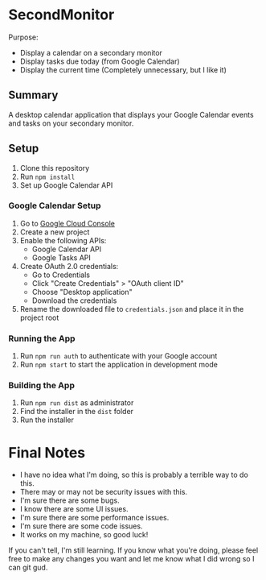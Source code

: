 # SecondMonitor
Purpose:
- Display a calendar on a secondary monitor
- Display tasks due today (from Google Calendar)
- Display the current time (Completely unnecessary, but I like it)

## Summary
A desktop calendar application that displays your Google Calendar events and tasks on your secondary monitor.

## Setup

1. Clone this repository
2. Run `npm install`
3. Set up Google Calendar API

### Google Calendar Setup
1. Go to [Google Cloud Console](https://console.cloud.google.com/)
2. Create a new project
3. Enable the following APIs:
   - Google Calendar API
   - Google Tasks API
4. Create OAuth 2.0 credentials:
   - Go to Credentials
   - Click "Create Credentials" > "OAuth client ID"
   - Choose "Desktop application"
   - Download the credentials
5. Rename the downloaded file to `credentials.json` and place it in the project root

### Running the App
1. Run `npm run auth` to authenticate with your Google account
2. Run `npm start` to start the application in development mode
   
### Building the App
1. Run `npm run dist` as administrator
2. Find the installer in the `dist` folder
3. Run the installer

# Final Notes
 - I have no idea what I'm doing, so this is probably a terrible way to do this.
 - There may or may not be security issues with this.
 - I'm sure there are some bugs.
 - I know there are some UI issues.
 - I'm sure there are some performance issues.
 - I'm sure there are some code issues.
 - It works on my machine, so good luck!
 
 If you can't tell, I'm still learning. If you know what you're doing, please feel free to make any changes you want and let me know what I did wrong so I can git gud.
